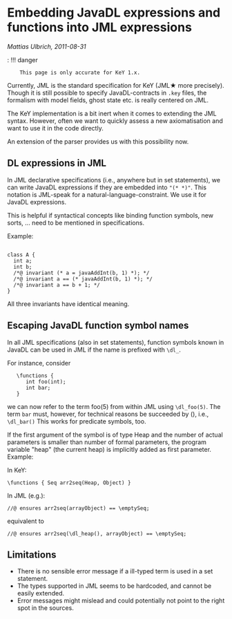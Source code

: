 # Embedding JavaDL expressions and functions into JML expressions

*Mattias Ulbrich, 2011-08-31*

:   !!! danger

        This page is only accurate for KeY 1.x.

              
Currently, JML is the standard specification for KeY (JML&starf; more
precisely). Though it is still possible to specify JavaDL-contracts in `.key`
files, the formalism with model fields, ghost state etc. is really centered on
JML.

The KeY implementation is a bit inert when it comes to extending the JML syntax.
However, often we want to quickly assess a new axiomatisation and want to use it
in the code directly.

An extension of the parser provides us with this possibility now.

## DL expressions in JML

In JML declarative specifications (i.e., anywhere but in set statements), we can
write JavaDL expressions if they are embedded into `"(* *)"`. This notation is
JML-speak for a natural-language-constraint. We use it for JavaDL expressions.

This is helpful if syntactical concepts like binding function symbols,
new sorts, ... need to be mentioned in specifications.

Example:
```

class A {
  int a;
  int b;
  /*@ invariant (* a = javaAddInt(b, 1) *); */
  /*@ invariant a == (* javaAddInt(b, 1) *); */
  /*@ invariant a == b + 1; */
}
```

All three invariants have identical meaning.


## Escaping JavaDL function symbol names

In all JML specifications (also in set statements), function symbols known in
JavaDL can be used in JML if the name is prefixed with `\dl_`.

For instance, consider
```
   \functions {
      int foo(int);
      int bar;
   }
```

we can now refer to the term foo(5) from within JML using `\dl_foo(5)`. The term
`bar` must, however, for technical reasons be succeeded by (), i.e., `\dl_bar()`
This works for predicate symbols, too.

If the first argument of the symbol is of type Heap and the number of actual
parameters is smaller than number of formal parameters, the program variable
"heap" (the current heap) is implicitly added as first parameter. Example:

In KeY:
```
\functions { Seq arr2seq(Heap, Object) }
```

In JML (e.g.):
```
//@ ensures arr2seq(arrayObject) == \emptySeq;
```
equivalent to

```
//@ ensures arr2seq(\dl_heap(), arrayObject) == \emptySeq;
```


## Limitations

* There is no sensible error message if a ill-typed term is used in a
set statement.
* The types supported in JML seems to be hardcoded, and cannot be
easily extended.
* Error messages might mislead and could potentially not point to the
right spot in the sources.
